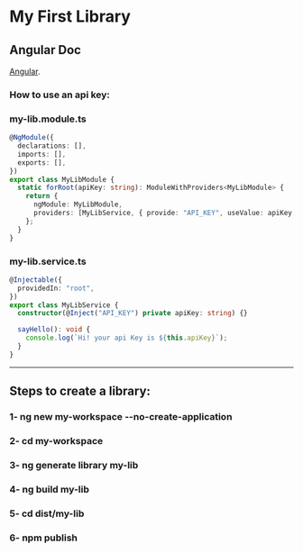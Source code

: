 # My First Library

## Angular Doc

[Angular](https://angular.io/guide/creating-libraries).

### How to use an api key:

### my-lib.module.ts

```typescript
@NgModule({
  declarations: [],
  imports: [],
  exports: [],
})
export class MyLibModule {
  static forRoot(apiKey: string): ModuleWithProviders<MyLibModule> {
    return {
      ngModule: MyLibModule,
      providers: [MyLibService, { provide: "API_KEY", useValue: apiKey }],
    };
  }
}
```

### my-lib.service.ts

```typescript
@Injectable({
  providedIn: "root",
})
export class MyLibService {
  constructor(@Inject("API_KEY") private apiKey: string) {}

  sayHello(): void {
    console.log(`Hi! your api Key is ${this.apiKey}`);
  }
}
```

---

## Steps to create a library:


### 1- ng new my-workspace --no-create-application
### 2- cd my-workspace
### 3- ng generate library my-lib
### 4- ng build my-lib
### 5- cd dist/my-lib
### 6- npm publish


